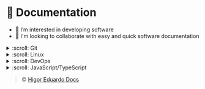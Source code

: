 # :dart: Documentation

- :eyes: I’m interested in developing software
- :revolving_hearts: I'm looking to collaborate with easy and quick software documentation

<details>

  <summary> :scroll: Git</summary>

  > Git SSH:

  ```
  cd ~/.ssh
  ssh-keygen -t rsa -b 4096 -C "<email-address>" -f "<github-username>"
  eval "$(ssh-agent -s)"
  ssh-add ~/.ssh/<github-username>
  touch config
  clip < ~/.ssh/github-username.pub
  ```

  > Git config:

  ```
  #username account
  Host github.com-username
      		HostName github.com
      		User git
      		IdentityFile ~/.ssh/github-username
  ```

  > Git remote access:

  ```
  git clone git@github.com-<github-username>:username/<reponame.git>
  git clone -b <branch-name> <repository-name> .
  git clone --single-branch <branch-name> <repository-name>
  git remote add origin git@github.com-<github-username>:<reponame.git>
  git push
  git pull
  git branch -b <branch-name>
  git add <file-name>
  git commit -m "<commit-message>"
  git push --origin
  ```

  > Git local user:

  ```
  git config --list
  git config user.email "<email-address>"
  git config user.name "<github-username>"
  git config --global user.email "<email-address>"
  git config --global user.name "<github-username>"
  ```

  > Git commit:

  ```
  git init
  git add <filename>
  git commit -m "<commit-message>"
  git remote add origin https://github.com/<github-username>/<repository-name>
  git push -u origin main
  git push --set-upstream origin main
  git pull origin main
  git status
  ```

  > Git branch:

  ```
  git branch
  git checkout -b <branch-name>
  git branch -M <branch-name>
  git checkout <branch-name>
  git push origin <branch-name>
  git pull origin <branch-name>
  git checkout main
  git switch main
  git branch -d master
  ```

  > Historic:

  ```
  git log
  git log --oneline
  ```

  > Restore:

  ```
  git restore <filename>
  git checkout <filename>
  ```

  > Edit:
  ```
  git commit --amend --no-edit
  git push -f origin main
  ```

</details>

<details>

  <summary> :scroll: Linux</summary>

  > WSL:
  ```
  wsl --update
  wsl --set-default-version 2
  wsl --install
  ```

  > Node:
  ```
  curl -fsSL https://deb.nodesource.com/setup_18.x | sudo -E bash -
  sudo apt install Node.js
  sudo apt purge nodejs
  sudo apt autoremove
  sudo apt install nodejs
  ```

  > File:
  ```
  sudo mv <name-folder/> <target-folder/>
  cp <name-folder/file-name> <target-folder/>
  nano <file-name>
  touch <file-name>
  open <file-name>
  cat <file-name>
  less <file-name>
  rm -rf <folder-name|file-name>
  ls -ltra
  ls -la
  ```

  > Enviroment:
  ```
  printenv
  export ENV_VAR=value
  sudo su
  vi /root/.env
  vi /root/.profile [set -o allexport; source /root/.env; set o+ allexport;]
  echo $PATH
  ```

  > OpenSSL:
  ```
  openssl
  openssl genrsa
  openssl genrsa -aes256
  openssl genrsa -aes256 -out private.pem
  openssl rsa -in private.pem -outform PEM -pubout -out public.pem
  openssl genrsa -des3
  openssl genrsa 4096
  nslookup <url>
  ```

  > Encryption:
  ```
  md5 <file-name>
  shasum <file-name>
  shasum -a 256 <file-name>
  shasum -a 512 <file-name>
  ```

</details>

<details>

  <summary> :scroll: DevOps</summary>

  > Help:
  ```
  docker compose --help
  docker volume --help
  ```

  > Build:
  ```
  docker build .
  docker build . -t <file-name>
  docker build . --tag <username>/<repository-name>:<version>
  docker compose -f <docker-compose.yml> build
  ```

  > Run:
  ```
  docker start <container-id|container-name>
  docker run <image-name>
  docker run -d --name <container-name> <image-name>
  docker run -p 3000:3000 -d --name <container-name> <image-name>
  docker run -p 3000:3000 -v $(pwd):/app -d --name <container-name> <image-name>
  docker run -p 3000:3000 -v $(pwd):/app -v /app/node_modules -d --name <container-name> <image-name>
  docker run -p 3000:3000 -v $(pwd):/app:ro -v /app/node_modules -d --name <container-name> <image-name>
  docker run --env PORT=4000 -p 3000:4000 -v $(pwd):/app:ro -v /app/node_modules -d --name <container-name> <image-name>
  docker run --env-file ./.env -p 3000:4000 -v $(pwd):/app:ro -v /app/node_modules -d --name <container-name> <image-name>
  docker run --name <container-name> \
    -p <port>:<port> \
    -v jenkins_home_3:/var/jenkins_home \
    -v jenkins_backup_3:/srv/backup \
    <username>/<repository-name>:<version>
  ```

  > Up:
  ```
  docker compose up
  docker compose up -d
  docker compose up -d --build
  docker compose -f <docker-compose.yml> up -d
  docker compose -f <docker-compose.yml> up -d --build
  docker compose -f <docker-compose.yml> up -d --build -V
  docker compose -f <docker-compose.yml> up -d --build <service-name> --no-deps
  docker compose -f <docker-compose.yml> up -d --force-recreate <service-name> --no-deps
  docker compose -f <docker-compose.yml> up -d <service-name>
  docker compose -f <docker-compose.yml> up -d <service-name> --node-deps
  docker compose -f <docker-compose.yml> up -d --scale <service-name>=2
  ENV_SETUP=value docker compose -f <docker-compose.yml> up -d
  ```

  > Down:
  ```
  docker stop <container-id|container-name>
  docker compose down
  docker compose down -v
  docker compose -f <docker-compose.yml> down
  docker compose -f <docker-compose.yml> down -v
  docker swarm leave -f
  ```

  > Exec:
  ```
  docker exec -it <container-name> <function>
  mongo -u "<username>" -p "<password>"
  docker exec -it <container-mongo> mongo -u "<username>" -p "<password>"
  docker compose exec <service-name> <function>
  ```

  > Logs:
  ```
  docker logs <container-id|container-name>
  docker logs <container-id|container-name> -f
  docker compose logs <service-name>
  docker compose logs <service-name> -f
  ```

  > Inspect:
  ```
  docker inspect <container-name> | grep backup
  docker network ls
  docker info
  ```

  > Container list:
  ```
  docker images
  docker ps
  docker ps -a
  docker container ps
  docker container ps -a
  docker volume ls
  ```

  > Remove container:
  ```
  docker rm <container-id|container-name>
  docker rm <container-id|container-name> -f
  docker rm <container-id|container-name> -fv
  docker rmi <image-id|image-name>
  docker system prune
  docker volume rm <volume-id>
  ```

  > Swarm:
  ```
  ip addr [eth0]
  http://<ip-address>
  docker swarm init --advertise-addr <ip-address>
  docker compose -f <docker-compose.yml> build
  ENV_SETUP=value docker stack deploy -c <docker-compose.yml> <app-name>
  ```

  > Swarm list:
  ```
  docker node ls
  docker stack ls
  docker service ls
  docker stack services <app-name>
  docker stack ps <app-name>
  ```

  > Docker hub:
  ```
  docker login
  docker logout
  cat /home/<username>/.docker/config.json

  docker image tag <local-image-name> <username>/<repository-name>:<version>
  docker push <username>/<repository-name>:<version>
  docker compose -f <docker-compose.yml> push <username>/<repository-name>:<version>

  docker pull <username>/<repository-name>:<version>
  docker compose -f <docker-compose.yml> pull
  docker compose -f <docker-compose.yml> pull <service-name>
  ```

  > SSL:
  ```
  FROM nginx:table-alpine
  docker exec -it <container-name> sh
  apk update && apk upgrade
  apk add openssl
  mkdir /etc/nginx/certificate
  cd /etc/nginx/certificate
  openssl req -new -newkey rsa:4096 -x509 -sha256 -days 365 -nodes -out nginx-certificate.crt -keyout nginx.key
  vi /etc/nginx/conf.d/default.conf (1,$d | wq)
  cd /etc/init.d/
  nginx -s reload

  FROM nginx:latest
  docker exec -it <container-name> bash
  ln -s /etc/nginx/conf.d/default.conf /etc/nginx/sites-enabled/
  apt-get update
  apt-get install certbot python3-certbot-nginx
  certbot --nginx -d www.localhost
  ```

</details>

<details>

  <summary> :scroll: JavaScript/TypeScript</summary>

  > React/Native/Next:
  ```
  yarn create vite
  yarn create next-app
  yarn create expo
  yarn start
  yarn start --clear

  yarn add -D tailwindcss postcss autoprefixer
  yarn tailwindcss init -p

  yarn prisma init
  yarn prisma migrate dev --name <migrate-name>
  yarn prisma db push
  ```

  > Node:
  ```
  yarn tsc --init
  yarn init -y
  ```

</details>

> :copyright: [Higor Eduardo Docs](https://github.com/higoreduardodocs)
